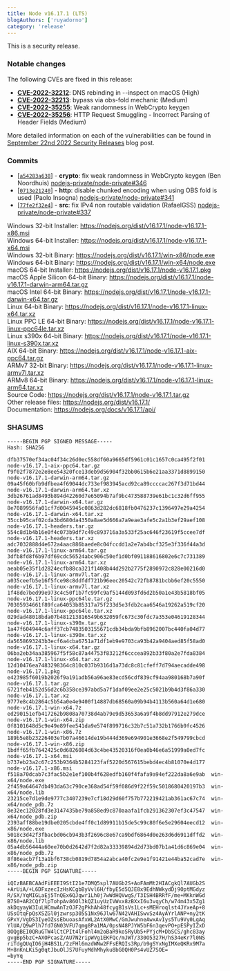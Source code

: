 ```yaml
---
title: Node v16.17.1 (LTS)
blogAuthors: ['ruyadorno']
category: 'release'
---
```


This is a security release.

### Notable changes

The following CVEs are fixed in this release:

* **[CVE-2022-32212](https://cve.mitre.org/cgi-bin/cvename.cgi?name=CVE-2022-32212)**: DNS rebinding in --inspect on macOS (High)
* **[CVE-2022-32213](https://cve.mitre.org/cgi-bin/cvename.cgi?name=CVE-2022-32213)**: bypass via obs-fold mechanic (Medium)
* **[CVE-2022-35255](https://cve.mitre.org/cgi-bin/cvename.cgi?name=CVE-2022-35255)**: Weak randomness in WebCrypto keygen
* **[CVE-2022-35256](https://cve.mitre.org/cgi-bin/cvename.cgi?name=CVE-2022-35256)**: HTTP Request Smuggling - Incorrect Parsing of Header Fields (Medium)

More detailed information on each of the vulnerabilities can be found in [September 22nd 2022 Security Releases](https://nodejs.org/en/blog/vulnerability/september-2022-security-releases/) blog post.

### Commits

* \[[`a54283a638`](https://github.com/nodejs/node/commit/a54283a638)] - **crypto**: fix weak randomness in WebCrypto keygen (Ben Noordhuis) [nodejs-private/node-private#346](https://github.com/nodejs-private/node-private/pull/346)
* \[[`0713e21240`](https://github.com/nodejs/node/commit/0713e21240)] - **http**: disable chunked encoding when using OBS fold is used (Paolo Insogna) [nodejs-private/node-private#341](https://github.com/nodejs-private/node-private/pull/341)
* \[[`77fe2f32e4`](https://github.com/nodejs/node/commit/77fe2f32e4)] - **src**: fix IPv4 non routable validation (RafaelGSS) [nodejs-private/node-private#337](https://github.com/nodejs-private/node-private/pull/337)

Windows 32-bit Installer: https://nodejs.org/dist/v16.17.1/node-v16.17.1-x86.msi<br>
Windows 64-bit Installer: https://nodejs.org/dist/v16.17.1/node-v16.17.1-x64.msi<br>
Windows 32-bit Binary: https://nodejs.org/dist/v16.17.1/win-x86/node.exe<br>
Windows 64-bit Binary: https://nodejs.org/dist/v16.17.1/win-x64/node.exe<br>
macOS 64-bit Installer: https://nodejs.org/dist/v16.17.1/node-v16.17.1.pkg<br>
macOS Apple Silicon 64-bit Binary: https://nodejs.org/dist/v16.17.1/node-v16.17.1-darwin-arm64.tar.gz<br>
macOS Intel 64-bit Binary: https://nodejs.org/dist/v16.17.1/node-v16.17.1-darwin-x64.tar.gz<br>
Linux 64-bit Binary: https://nodejs.org/dist/v16.17.1/node-v16.17.1-linux-x64.tar.xz<br>
Linux PPC LE 64-bit Binary: https://nodejs.org/dist/v16.17.1/node-v16.17.1-linux-ppc64le.tar.xz<br>
Linux s390x 64-bit Binary: https://nodejs.org/dist/v16.17.1/node-v16.17.1-linux-s390x.tar.xz<br>
AIX 64-bit Binary: https://nodejs.org/dist/v16.17.1/node-v16.17.1-aix-ppc64.tar.gz<br>
ARMv7 32-bit Binary: https://nodejs.org/dist/v16.17.1/node-v16.17.1-linux-armv7l.tar.xz<br>
ARMv8 64-bit Binary: https://nodejs.org/dist/v16.17.1/node-v16.17.1-linux-arm64.tar.xz<br>
Source Code: https://nodejs.org/dist/v16.17.1/node-v16.17.1.tar.gz<br>
Other release files: https://nodejs.org/dist/v16.17.1/<br>
Documentation: https://nodejs.org/docs/v16.17.1/api/

### SHASUMS

```
-----BEGIN PGP SIGNED MESSAGE-----
Hash: SHA256

dfb37570ef34ac04f34c26d0ec558df60a9665df5961c01c1657c0ca495f2f01  node-v16.17.1-aix-ppc64.tar.gz
f9f02f7872e2e8ee54320fce13deb9d56904f32bb0615b6e21aa3371d8899150  node-v16.17.1-darwin-arm64.tar.gz
09a45f60bfb9dfbea4f69044dc733ef983945acd92ca89ccccac267f3d71bd44  node-v16.17.1-darwin-arm64.tar.xz
3db26761ad8493b894d42260d7e65094b7af9bc473588739e61bc1c32d6ff955  node-v16.17.1-darwin-x64.tar.gz
8e7089956fa01cf7d0045945c0863d282dc6818fb0476237c1396497e29a4254  node-v16.17.1-darwin-x64.tar.xz
35ccb95caf02cda3bd680da4350a8ae5d666a7a9eae3afe5c2a1b3ef29aef108  node-v16.17.1-headers.tar.gz
554c8d1b4b16e0f4c073b9df7c49c893716a3a533f25ac646f23619f5ccee7df  node-v16.17.1-headers.tar.xz
adc7032888d4e672a4aac886baede8c04fccdd1a2e7ab4bcf325e3f336f44a3d  node-v16.17.1-linux-arm64.tar.gz
3dfb8fd8f6b97df69cdc56524abc906c50ef1d0bf091188616802e6c7c731389  node-v16.17.1-linux-arm64.tar.xz
aeab05e35f1d2824ecfb88ca321f1408b44d292b2775f2890972c828e00216d0  node-v16.17.1-linux-armv7l.tar.gz
a035ceefb5e16f5fce98c8ddfdf721b96eec20542c72fb8781bcbb6ef20c5550  node-v16.17.1-linux-armv7l.tar.xz
1f48de7bed99e973c4c50f1b7fc99fc9af5144d093fd6d2b50a1e43b5818bf05  node-v16.17.1-linux-ppc64le.tar.gz
70305934661f89fca64053b85317a75f233d5e3fdb2caa6546a19262a519cf20  node-v16.17.1-linux-ppc64le.tar.xz
029dad48018bda07b481213816549b632059fc673c30fdc7a353e04619128344  node-v16.17.1-linux-s390x.tar.gz
1a47f604944c6aff37cb7483503155671cdb34bda9bfb8962007bc440fa04d77  node-v16.17.1-linux-s390x.tar.xz
da5658693243b3ecf6a4cba6751a71df1eb9e9703ca93b42a9404aed85f58ad0  node-v16.17.1-linux-x64.tar.gz
06ba2eb34aa385967f5f58c87a44753f83212f6cccea892b33f80a2e7fda8384  node-v16.17.1-linux-x64.tar.xz
12d10476ea7483298364c810c037b9316d1a73dc8c81cfeff7d794aecadde498  node-v16.17.1.pkg
e423985f6019b2026f9a191adb56a96ae83ecd56cdf839cf94aa980168b7a90f  node-v16.17.1.tar.gz
6721feb4152d56d2c6b358ce397abd5a7f1daf09ee2e25c5021b9b4d3f86a330  node-v16.17.1.tar.xz
9777e8c4b2864c5b54a0e4e9400f14887db68560a09b94b4113b560a64d1e680  node-v16.17.1-win-x64.7z
ed290151efb417262b9808a70738d4ab79e9d53653a6a9f4b8dd97912e279dce  node-v16.17.1-win-x64.zip
0f8101648d5c9e49e89fee541da9e574f899716c32b7c51a732b1766b9fc4526  node-v16.17.1-win-x86.7z
189b5e8b23226403e7b07a46614de19b444d369e694901e3668e2f549799cbcd  node-v16.17.1-win-x86.zip
1bdff65fb7642425c0d6826084d63c4be43520316f0ea0b46e6a51999a0ed7fc  node-v16.17.1-x64.msi
b737eb23a2c67c253b9364b5284123faf5220d567615bebd4ec4b81070e4d177  node-v16.17.1-x86.msi
f518a70dcab7c3fac5b2e1ef100b4f628edfb160f4fafa9a94ef222da8a6e9ab  win-x64/node.exe
2f459a64647db493da63c790ce368ad54f59f086d9f22f59c5018680420197b3  win-x64/node.lib
23215ce7d1e9de9777c3407239e7cf18d29d60f757b772219421ab361ac67c74  win-x64/node_pdb.7z
8e32ec12028fd3e3147435be79a858ed9c870aaafa1fcb291362307ef3c47547  win-x64/node_pdb.zip
2393aff88be19dbe0205cbde4ff0c1d89911b15de5c99c80f6e5e29604eecd12  win-x86/node.exe
5018c3d42f3fbacbd06cb943b3f2696c8e67ca9bdf6864d0e263d6d6911dffd2  win-x86/node.lib
05a4db56444a60ee70b0d2642d7f2d82a33339894d2d73bd07b1a41d6c869e04  win-x86/node_pdb.7z
8f86eacb7f13a1bf6738cb0819d7854a2abca40fc2e9e1f91421e44ba52cad7e  win-x86/node_pdb.zip
-----BEGIN PGP SIGNATURE-----

iQIzBAEBCAAdFiEEEI9StI21e7DMQ5spl7AUGb2S+AoFAmMt2HIACgkQl7AUGb2S
+ArUiA/+L6DFxzecIzHsKCgbByVvl6H/fbyE5d5QJE8x9EdhNWkydDj9OptMGdyz
R/SX/YqMIGLaEj5TnQEx6QJqwr1Lh0j7wWdHQVwgS/T3ISH4BRRfF/me+MKknWGd
B7S0+AR2CQf7lpTohpAv86Ol3kQZ1uyUzIVWxx8zBXxI6u3vqyCh/w74m43x5Zg1
akDqyayW3IuLHCmwAnTzOJF2gPkhAh48fcygB1sVs1Lc+sMEHroqlst4JYxeAp+8
USsOtqFpQsXSZGl0jzwrsp305S1Nx96Jlw67N42VAHISwvSz4AyAYrlANP+ny2tK
GPxY/VgDS3IyeOZssEbuoasAfxWL2AtX0MwC/GmJwuhneAwxAvIys5Tu9Vy0LgAq
YlUA/Q9wPlh7fd7GN03VFU7qmg8Pa1MA/0psN48PJYW5bF6n3qevPO+pESPyIZxD
8OQgBEI0QRuGTW4lCtCPIt4lFohl4m2oBaR9koSRyUb5+PYjcM+DbSCS/ghc83ay
gvgBp5bzC+AXOPcasZ/AU7N2ripWVg1EKFQc/mJWT/330O5327H/hS34eKr7l0NS
riTdgQUqIO6jH4BS1L/2zFHl6mzdWNw2FFsERQIs3Rp/b9gSYxNgIMXeQKRx9M7a
M+8nKnLKi5g0qtJbuOlJS7UFuyMdhMhyku8bG0QH0Ps4vUZ7SOE=
=byYq
-----END PGP SIGNATURE-----

```

